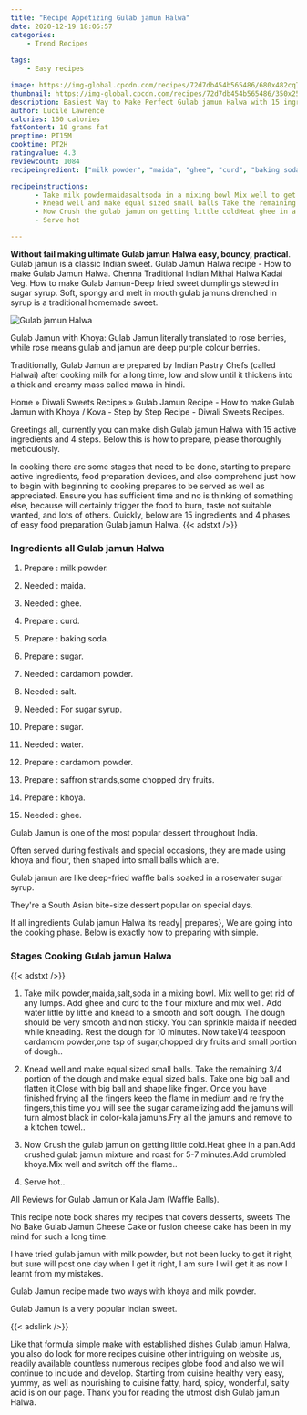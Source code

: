 ```yaml
---
title: "Recipe Appetizing Gulab jamun Halwa"
date: 2020-12-19 18:06:57
categories:
    - Trend Recipes
    
tags:
    - Easy recipes

image: https://img-global.cpcdn.com/recipes/72d7db454b565486/680x482cq70/gulab-jamun-halwa-recipe-main-photo.jpg
thumbnail: https://img-global.cpcdn.com/recipes/72d7db454b565486/350x250cq70/gulab-jamun-halwa-recipe-main-photo.jpg
description: Easiest Way to Make Perfect Gulab jamun Halwa with 15 ingredients and 4 stages of easy cooking.
author: Lucile Lawrence
calories: 160 calories
fatContent: 10 grams fat
preptime: PT15M
cooktime: PT2H
ratingvalue: 4.3
reviewcount: 1084
recipeingredient: ["milk powder", "maida", "ghee", "curd", "baking soda", "sugar", "cardamom powder", "salt", "For sugar syrup", "sugar", "water", "cardamom powder", "saffron strandssome chopped dry fruits", "khoya", "ghee"]

recipeinstructions: 
      - Take milk powdermaidasaltsoda in a mixing bowl Mix well to get rid of any lumps Add ghee and curd to the flour mixture and mix well Add water little by little and knead to a smooth and soft dough The dough should be very smooth and non sticky You can sprinkle maida if needed while kneading Rest the dough for 10 minutes Now take14 teaspoon cardamom powderone tsp of sugarchopped dry fruits and small portion of dough 
      - Knead well and make equal sized small balls Take the remaining 34 portion of the dough and make equal sized ballsTake one big ball and flatten itClose with big ball and shape like fingerOnce you have finished frying all the fingers keep the flame in medium and re fry the fingersthis time you will see the sugar caramelizing add the jamuns will turn almost black in colorkala jamunsFry all the jamuns and remove to a kitchen towel 
      - Now Crush the gulab jamun on getting little coldHeat ghee in a panAdd crushed gulab jamun mixture and roast for 57 minutesAdd crumbled khoyaMix well and switch off the flame 
      - Serve hot

---
```




**Without fail making ultimate Gulab jamun Halwa easy, bouncy, practical**. Gulab jamun is a classic Indian sweet. Gulab Jamun Halwa recipe - How to make Gulab Jamun Halwa. Chenna Traditional Indian Mithai Halwa Kadai Veg. How to make Gulab Jamun-Deep fried sweet dumplings stewed in sugar syrup. Soft, spongy and melt in mouth gulab jamuns drenched in syrup is a traditional homemade sweet.


![Gulab jamun Halwa](https://img-global.cpcdn.com/recipes/72d7db454b565486/680x482cq70/gulab-jamun-halwa-recipe-main-photo.jpg "Gulab jamun Halwa")



Gulab Jamun with Khoya: Gulab Jamun literally translated to rose berries, while rose means gulab and jamun are deep purple colour berries.

Traditionally, Gulab Jamun are prepared by Indian Pastry Chefs (called Halwai) after cooking milk for a long time, low and slow until it thickens into a thick and creamy mass called mawa in hindi.

Home » Diwali Sweets Recipes » Gulab Jamun Recipe - How to make Gulab Jamun with Khoya / Kova - Step by Step Recipe - Diwali Sweets Recipes.


Greetings all, currently you can make dish Gulab jamun Halwa with 15 active ingredients and 4 steps. Below this is how to prepare, please thoroughly meticulously.

In cooking there are some stages that need to be done, starting to prepare active ingredients, food preparation devices, and also comprehend just how to begin with beginning to cooking prepares to be served as well as appreciated. Ensure you has sufficient time and no is thinking of something else, because will certainly trigger the food to burn, taste not suitable wanted, and lots of others. Quickly, below are 15 ingredients and 4 phases of easy food preparation Gulab jamun Halwa.
{{< adstxt />}}

### Ingredients all Gulab jamun Halwa


1. Prepare  : milk powder.

1. Needed  : maida.

1. Needed  : ghee.

1. Prepare  : curd.

1. Prepare  : baking soda.

1. Prepare  : sugar.

1. Needed  : cardamom powder.

1. Needed  : salt.

1. Needed  : For sugar syrup.

1. Prepare  : sugar.

1. Needed  : water.

1. Prepare  : cardamom powder.

1. Prepare  : saffron strands,some chopped dry fruits.

1. Prepare  : khoya.

1. Needed  : ghee.


Gulab Jamun is one of the most popular dessert throughout India.

Often served during festivals and special occasions, they are made using khoya and flour, then shaped into small balls which are.

Gulab jamun are like deep-fried waffle balls soaked in a rosewater sugar syrup.

They&#39;re a South Asian bite-size dessert popular on special days.


If all ingredients Gulab jamun Halwa its ready| prepares}, We are going into the cooking phase. Below is exactly how to preparing with simple.

### Stages Cooking Gulab jamun Halwa

{{< adstxt />}}


1. Take milk powder,maida,salt,soda in a mixing bowl. Mix well to get rid of any lumps. 
Add ghee and curd to the flour mixture and mix well. Add water little by little and knead to a smooth and soft dough. The dough should be very smooth and non sticky. You can sprinkle maida if needed while kneading. Rest the dough for 10 minutes. Now take1/4 teaspoon cardamom powder,one tsp of sugar,chopped dry fruits and small portion of dough..



1. Knead well and make equal sized small balls. 
Take the remaining 3/4 portion of the dough and make equal sized balls.
Take one big ball and flatten it,Close with big ball and shape like finger.
Once you have finished frying all the fingers keep the flame in medium and re fry the fingers,this time you will see the sugar caramelizing add the jamuns will turn almost black in color-kala jamuns.Fry all the jamuns and remove to a kitchen towel..



1. Now Crush the gulab jamun on getting little cold.Heat ghee in a pan.Add crushed gulab jamun mixture and roast for 5-7 minutes.Add crumbled khoya.Mix well and switch off the flame..



1. Serve hot..




All Reviews for Gulab Jamun or Kala Jam (Waffle Balls).

This recipe note book shares my recipes that covers desserts, sweets The No Bake Gulab Jamun Cheese Cake or fusion cheese cake has been in my mind for such a long time.

I have tried gulab jamun with milk powder, but not been lucky to get it right, but sure will post one day when I get it right, I am sure I will get it as now I learnt from my mistakes.

Gulab Jamun recipe made two ways with khoya and milk powder.

Gulab Jamun is a very popular Indian sweet.


{{< adslink />}}

Like that formula simple make with established dishes Gulab jamun Halwa, you also do look for more recipes cuisine other intriguing on website us, readily available countless numerous recipes globe food and also we will continue to include and develop. Starting from cuisine healthy very easy, yummy, as well as nourishing to cuisine fatty, hard, spicy, wonderful, salty acid is on our page. Thank you for reading the utmost dish Gulab jamun Halwa.
